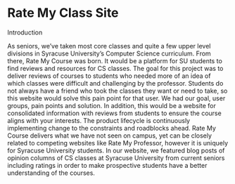 # Rate My Class Site

Introduction

As seniors, we’ve taken most core classes and quite a few upper level divisions in Syracuse University’s Computer Science curriculum. From there, Rate My Course was born. It would be a platform for SU students to find reviews and resources for CS classes. The goal for this project was to deliver reviews of courses to students who needed more of an idea of which classes were difficult and challenging by the professor. Students do not always have a friend who took the classes they want or need to take, so this website would solve this pain point for that user. We had our goal, user groups, pain points and solution. In addition, this would be a website for consolidated information with reviews from students to ensure the course aligns with your interests. The product lifecycle is continuously implementing change to the constraints and roadblocks ahead. Rate My Course delivers what we have not seen on campus, yet can be closely related to competing websites like Rate My Professor, however it is uniquely for Syracuse University students. In our website, we featured blog posts of opinion columns of CS classes at Syracuse University from current seniors including ratings in order to make prospective students have a better understanding of the courses. 

